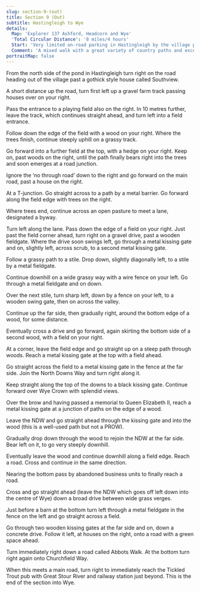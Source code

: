 ```yaml
---
slug: section-9-(out)
title: Section 9 (Out)
subtitle: Hastingleigh to Wye
details:
  Map: 'Explorer 137 Ashford, Headcorn and Wye'
  'Total Circular Distance': '8 miles/4 hours'
  Start: 'Very limited on-road parking in Hastingleigh by the village pond.'
  Comment: 'A mixed walk with a great variety of country paths and excellent views in very quiet country. Hilly country so expect steep climbs. Several stiles to negotiate but mostly kissing gates. Long decline into Wye.'
portraitMap: false
---
```

From the north side of the pond in Hastingleigh turn right on the road heading out of the village past a gothick style house called Southview.

A short distance up the road, turn first left up a gravel farm track passing houses over on your right.

Pass the entrance to a playing field also on the right. In 10 metres further, leave the track, which continues straight ahead, and turn left into a field entrance.

Follow down the edge of the field with a wood on your right. Where the trees finish, continue steeply uphill on a grassy track.

Go forward into a further field at the top, with a hedge on your right. Keep on, past woods on the right, until the path finally bears right into the trees and soon emerges at a road junction.

Ignore the ‘no through road’ down to the right and go forward on the main road, past a house on the right.

At a T-junction. Go straight across to a path by a metal barrier. Go forward along the field edge with trees on the right.

Where trees end, continue across an open pasture to meet a lane, designated a byway.

Turn left along the lane. Pass down the edge of a field on your right. Just past the field corner ahead, turn right on a gravel drive, past a wooden fieldgate. Where the drive soon swings left, go through a metal kissing gate and on, slightly left, across scrub, to a second metal kissing gate.

Follow a grassy path to a stile. Drop down, slightly diagonally left, to a stile by a metal fieldgate.

Continue downhill on a wide grassy way with a wire fence on your left. Go through a metal fieldgate and on down.

Over the next stile, turn sharp left, down by a fence on your left, to a wooden swing gate, then on across the valley.

Continue up the far side, then gradually right, around the bottom edge of a wood, for some distance.

Eventually cross a drive and go forward, again skirting the bottom side of a second wood, with a field on your right.

At a corner, leave the field edge and go straight up on a steep path through woods. Reach a metal kissing gate at the top with a field ahead.

Go straight across the field to a metal kissing gate in the fence at the far side. Join the North Downs Way and turn right along it.

Keep straight along the top of the downs to a black kissing gate. Continue forward over Wye Crown with splendid views.

Over the brow and having passed a memorial to Queen Elizabeth II, reach a metal kissing gate at a junction of paths on the edge of a wood.

Leave the NDW and go straight ahead through the kissing gate and into the wood (this is a well-used path but not a PROW).

Gradually drop down through the wood to rejoin the NDW at the far side. Bear left on it, to go very steeply downhill.

Eventually leave the wood and continue downhill along a field edge. Reach a road. Cross and continue in the same direction.

Nearing the bottom pass by abandoned business units to finally reach a road.

Cross and go straight ahead (leave the NDW which goes off left down into the centre of Wye) down a broad drive between wide grass verges.

Just before a barn at the bottom turn left through a metal fieldgate in the fence on the left and go straight across a field.

Go through two wooden kissing gates at the far side and on, down a concrete drive. Follow it left, at houses on the right, onto a road with a green space ahead.

Turn immediately right down a road called Abbots Walk. At the bottom turn right again onto Churchfield Way.

When this meets a main road, turn right to immediately reach the Tickled Trout pub with Great Stour River and railway station just beyond. This is the end of the section into Wye.
